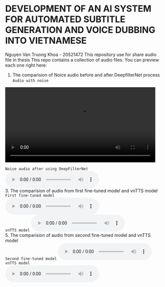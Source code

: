 # DEVELOPMENT OF AN AI SYSTEM FOR AUTOMATED SUBTITLE GENERATION AND VOICE DUBBING INTO VIETNAMESE
Nguyen Van Truong Khoa - 20521472
This repository use for share audio file in thesis
This repo contains a collection of audio files. You can preview each one right here:

1. The comparision of Noice audio before and after DeepfilterNet process <br>
`Audio with noise` <br>
<video controls width="480">                         
  <source src="deepfilternet_dataset_processed.mov" type="video/mp4">    
  Your browser doesn’t support the video tag.      
 </video> 


`Noise audio after using DeepFilterNet` <br>
<audio controls src="deepfilternet_dataset_processed.wav"></audio> <br>
3. The comparision of audio from first fine-tuned model and vnTTS model <br>
`First fine-tuned model` <br>
<audio controls src="first_fine_tuned_model_audio.wav"></audio> <br>
`vnTTS model`
<audio controls src="first_audio_vnTTS_model.wav"></audio> <br>
5. The comparision of audio from second fine-tuned model and vnTTS model <br>
`Second fine-tuned model`
<audio controls src="second_fine_tuned_model_audio.wav"></audio> <br>
`vnTTS model` <br>
<audio controls src="second_audio_vnTTS_model.wav"></audio> <br>
